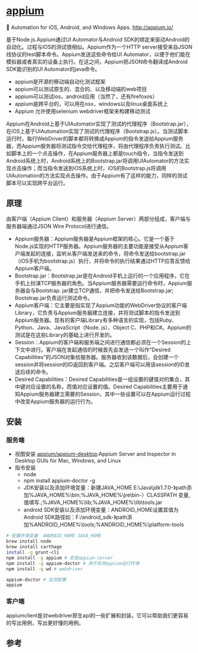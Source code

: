 # [appium](https://github.com/appium/appium)

📱 Automation for iOS, Android, and Windows Apps. <http://appium.io/>

基于Node.js.Appium通过UI Automator与Android SDK的绑定来驱动Android的自动化。过程与IOS的测试很相似。Appium作为一个HTTP server接受来自JSON线协议的test脚本命令。Appium发送这些命令给UI Automator，以便于他们能在模拟器或者真实的设备上执行。在这之间，Appium把JSON命令翻译成Android SDK能识别的UI Automator的java命令。

* appium是开源的移动端自动化测试框架
* appium可以测试原生的、混合的、以及移动端的web项目
* appium可以测试ios，android应用（当然了，还有firefoxos）
* appium是跨平台的，可以用在osx，windows以及linux桌面系统上
* Appium 允许使用selenium webdriver框架来构建移动测试

Appium在Android上基于UIAutomator实现了测试的代理程序（Bootstrap.jar），在iOS上基于UIAutomation实现了测试的代理程序（Bootstrap.js）。当测试脚本运行时，每行WebDriver的脚本都将转换成Appium的指令发送给Appium服务器，而Appium服务器将测试指令交给代理程序，将由代理程序负责执行测试。比如脚本上的一个点击操作，在Appium服务器上都是touch指令，当指令发送到Android系统上时，Android系统上的Bootstrap.jar将调用UIAutomator的方法实现点击操作；而当指令发送到iOS系统上时，iOS的Bootstrap.js将调用UIAutomation的方法实现点击操作。由于Appium有了这样的能力，同样的测试脚本可以实现跨平台运行。

## 原理

由客户端（Appium Client）和服务器（Appium Server）两部分组成，客户端与服务器端通过JSON Wire Protocol进行通信。

* Appium服务器：Appium服务器是Appium框架的核心。它是一个基于Node.js实现的HTTP服务器。Appium服务器的主要功能是接受从Appium客户端发起的连接，监听从客户端发送来的命令，将命令发送给bootstrap.jar（iOS手机为bootstrap.js）执行，并将命令的执行结果通过HTTP应答反馈给Appium客户端。
* Bootstrap.jar：Bootstrap.jar是在Android手机上运行的一个应用程序，它在手机上扮演TCP服务器的角色。当Appium服务器需要运行命令时，Appium服务器会与Bootstrap. jar建立TCP通信，并把命令发送给Bootstrap.jar; Bootstrap.jar负责运行测试命令。
* Appium客户端：它主要是指实现了Appium功能的WebDriver协议的客户端Library，它负责与Appium服务器建立连接，并将测试脚本的指令发送到Appium服务器。现有的客户端Library有多种语言的实现，包括Ruby、Python、Java、JavaScript（Node. js）、Object C、PHP和C#。Appium的测试是在这些Library的基础上进行开发的。
* Session：Appium的客户端和服务端之间进行通信都必须在一个Session的上下文中进行。客户端在发起通信的时候首先会发送一个叫作“Desired Capabilities”的JSON对象给服务器。服务器收到该数据后，会创建一个session并将session的ID返回到客户端。之后客户端可以用该session的ID发送后续的命令。
* Desired Capabilities：Desired Capabilities是一组设置的键值对的集合，其中键对应设置的名称，而值对应设置的值。Desired Capabilities主要用于通知Appium服务器建立需要的Session，其中一些设置可以在Appium运行过程中改变Appium服务器的运行行为。

## 安装

### 服务端

* 视图安装 [appium/appium-desktop](https://github.com/appium/appium-desktop):Appium Server and Inspector in Desktop GUIs for Mac, Windows, and Linux
* 指令安装
  - node
  - npm install appium-doctor -g
  - JDK安装以及添加环境变量：新建JAVA_HOME E:\Java\jdk1.7.0-》path添加%JAVA_HOME%\bin;%JAVA_HOME%\jre\bin-〉CLASSPATH 变量,值填写.;%JAVA_HOME%\lib;%JAVA_HOME%\lib\tools.jar
  - android SDK安装以及添加环境变量：ANDROID_HOME设置其值为Android SDK路径如：F:/android_sdk-》path添加%ANDROID_HOME%\tools;%ANDROID_HOME%\platform-tools

```sh
# 配置环境变量  ANDROID_HOME JAVA_HOME
brew install node
brew install carthage
install -g grunt-cli
npm install -g appium # 安装appium-server
npm install -g appium-doctor # 用于检测appium运行环境
npm install -g wd # webdriver

appium-doctor # 监测配置
appium
```

### 客户端

appiumclient是对webdriver原生api的一些扩展和封装。它可以帮助我们更容易的写出用例，写出更好懂的用例。

## 参考
